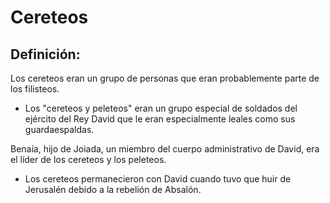 # Cereteos

## Definición: 

Los cereteos eran un grupo de personas que eran probablemente parte de los filisteos.

* Los "cereteos  y peleteos"  eran un grupo especial de soldados del ejército del Rey David que le eran  especialmente leales como sus guardaespaldas.

Benaía, hijo de Joiada, un miembro del cuerpo administrativo  de David, era el líder de los cereteos y los peleteos.

* Los cereteos permanecieron con David cuando tuvo que huir de Jerusalén debido a la rebelión de Absalón.

